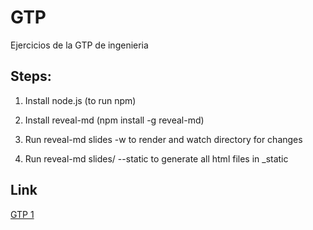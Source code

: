 # GTP
Ejercicios de la GTP de ingenieria

Steps:
------

1. Install node.js (to run npm)
2. Install reveal-md (npm install -g reveal-md)
3. Run reveal-md slides -w to render and watch directory for changes

4. Run reveal-md slides/ --static to generate all html files in _static

Link
----
[GTP 1](https://ucc-fundamentosprogramacion.github.io/GTP/TP1_ejercicios.html)

